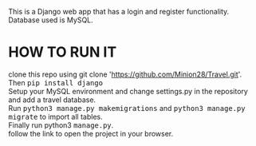 This is a Django web app that has a login and register functionality. Database used is MySQL.
# HOW TO RUN IT
clone this repo using git clone 'https://github.com/Minion28/Travel.git'.  
Then <kbd>pip install django</kbd>  
Setup your MySQL environment and change settings.py in the repository and add a travel database.  
Run <kbd>python3 manage.py makemigrations</kbd> and <kbd>python3 manage.py migrate</kbd> to import all tables.  
Finally run python3 <kbd>manage.py</kbd>.   
follow the link to open the project in your browser.

